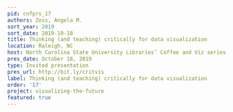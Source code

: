 ```yaml
---
pid: cnfprs_17
authors: Zoss, Angela M.
sort_year: 2019
sort_date: 2019-10-18
title: Thinking (and teaching) critically for data visualization
location: Raleigh, NC
host: North Carolina State University Libraries’ Coffee and Viz series
pres_date: October 18, 2019
type: Invited presentation
pres_url: http://bit.ly/critvis
label: Thinking (and teaching) critically for data visualization
order: '17'
project: visualizing-the-future
featured: true
---
```

